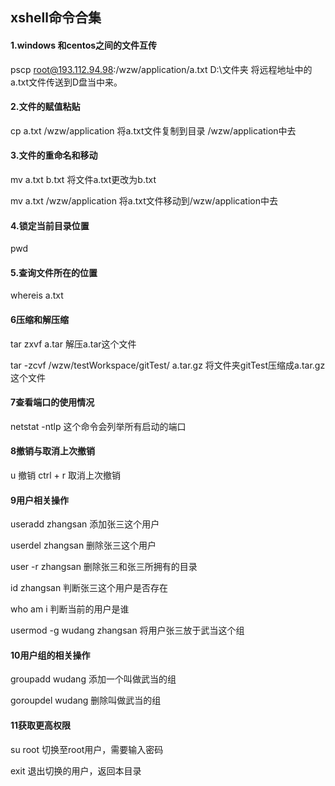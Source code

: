## xshell命令合集

#### 1.windows 和centos之间的文件互传

pscp root@193.112.94.98:/wzw/application/a.txt D:\文件夹   将远程地址中的a.txt文件传送到D盘当中来。

#### 2.文件的赋值粘贴

cp a.txt  /wzw/application  将a.txt文件复制到目录 /wzw/application中去

#### 3.文件的重命名和移动

mv a.txt b.txt 将文件a.txt更改为b.txt

mv a.txt  /wzw/application 将a.txt文件移动到/wzw/application中去

#### 4.锁定当前目录位置

pwd

#### 5.查询文件所在的位置

whereis a.txt 

#### 6压缩和解压缩

tar zxvf a.tar 解压a.tar这个文件

tar -zcvf  /wzw/testWorkspace/gitTest/ a.tar.gz  将文件夹gitTest压缩成a.tar.gz这个文件

#### 7查看端口的使用情况

netstat -ntlp 这个命令会列举所有启动的端口

#### 8撤销与取消上次撤销

u 撤销  ctrl + r 取消上次撤销

#### 9用户相关操作

useradd zhangsan  添加张三这个用户

userdel zhangsan 删除张三这个用户

user -r zhangsan 删除张三和张三所拥有的目录

id zhangsan  判断张三这个用户是否存在

who am i 判断当前的用户是谁

usermod -g wudang zhangsan  将用户张三放于武当这个组

#### 10用户组的相关操作

groupadd wudang 添加一个叫做武当的组

goroupdel wudang 删除叫做武当的组

#### 11获取更高权限

su root 切换至root用户，需要输入密码

exit 退出切换的用户，返回本目录